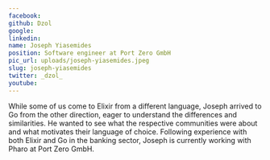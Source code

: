 ```yaml
---
facebook: 
github: Dzol
google: 
linkedin: 
name: Joseph Yiasemides
position: Software engineer	at Port Zero GmbH
pic_url: uploads/joseph-yiasemides.jpeg
slug: joseph-yiasemides
twitter: _dzol_
youtube: 
---
```

<p>While some of us come to Elixir from a different language, Joseph arrived to Go from the other direction, eager to understand the differences and similarities. He wanted to see what the respective communities were about and what motivates their language of choice. Following experience with both Elixir and Go in the banking sector, Joseph is currently working with Pharo at Port Zero GmbH.</p>
